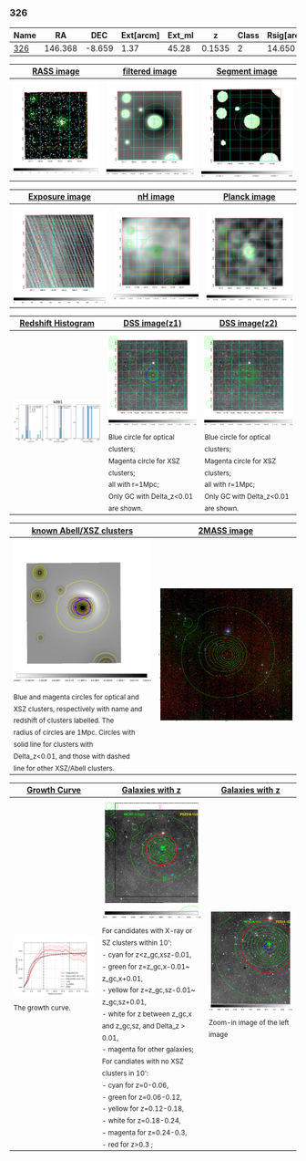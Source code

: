 <div STYLE="page-break-after: always;"></div>

### 326

|Name          |RA          |DEC      | Ext[arcm] | Ext_ml | z    | Class| Rsig[arcmin] | CRsig[c/s] | CR500[c/s] | R500[Mpc] |L500[erg/s]|F500[erg/s/cm^2]| M500[Msun]|Tx[keV]|beta|GC(XSZ,Delta_z<0.01)| GC(OPT,Delta_z<0.01)|GC|alias|
|--------------|------------|------------|---|---|-----------|--------|------|------|----|----|----|----|----|----|----|----|----|----|---|
|[326](script/326.md)     | 146.368       | -8.659       | 1.37    | 45.28   | 0.1535 | 2   | 14.650 |0.185 |0.170 |1.021 |2.096e+44 |3.275e-12 |3.512e+14 |4.880 |3.000 |Tar, |Wen, |Tar, |k091|

|[RASS image](../image/326/326_img.pdf)|[filtered image](../image/326/326_fil.pdf)|[Segment image](../image/326/326_seg.pdf)|
|-------------------|--------------------|-------------------|
| <img src="../image/326/326_img.png" width="300">  | <img src="../image/326/326_fil.png" width="300">   | <img src="../image/326/326_seg.png" width="300">  |

|[Exposure image](../image/326/326_mex.pdf)| [nH image](../image/326/326_nh.pdf)| [Planck image](../image/326/326_p.pdf)|
|-------------------|--------------------|-------------------|
|<img src="../image/326/326_mex.png" width="300">   | <img src="../image/326/326_nh.png" width="300">    | <img src="../image/326/326_p.png" width="300"> |

|[Redshift Histogram](../image/326/326_zg.pdf) | [DSS image(z1)](../image/326/326_dss_z1.pdf)      |  [DSS image(z2)](../image/326/326_dss_z2.pdf)    |
|-------------------|--------------------|-------------------|
|<img src="../image/326/326_zg.png" width="300"> |<img src="../image/326/326_dss_z1.png" width="300"> <sub><br>Blue circle for optical clusters; <br>Magenta circle for XSZ clusters; <br>all with r=1Mpc; <br>Only GC with Delta_z<0.01 are shown. </sub>| <img src="../image/326/326_dss_z2.png" width="300"><sub><br>Blue circle for optical clusters; <br>Magenta circle for XSZ clusters; <br>all with r=1Mpc; <br>Only GC with Delta_z<0.01 are shown. </sub> |

|[known Abell/XSZ clusters](../image/326/326_m.pdf) | [2MASS image](../image/326/326_2mass.pdf)      |
|-------------------|-------------------|
|<img src=../image/326/326_m.png width="300"> <sub><br>Blue and magenta circles for optical and <br>XSZ clusters, respectively with name and <br>redshift of clusters labelled. The <br>radius of circles are 1Mpc. Circles with <br>solid line for clusters with <br>Delta_z<0.01, and those with dashed <br>line for other XSZ/Abell clusters.        </sub>|<img src="../image/326/326_2mass.png" width="300">  |

|[Growth Curve](../image/326/326_gca_all.png) |[Galaxies with z](../image/326/326_opt_ned.pdf) |[Galaxies with z](../image/326/326_opt_ned_zoom.pdf) |
|-------------------|-------------------|-------------------|
| <img src="../image/326/326_gca_all.png" width="300"> <sub><br>The growth curve.</sub>| <img src=../image/326/326_opt_ned.png width="300"> <br><sub> For candidates with X-ray or SZ clusters within 10': <br> - cyan for z<z_gc,xsz-0.01, <br> - green for z=z_gc,x-0.01~ z_gc,x+0.01, <br> - yellow for z=z_gc,sz-0.01~ z_gc,sz+0.01, <br> - white for z between z_gc,x and z_gc,sz, and Delta_z > 0.01, <br> - magenta for other galaxies; <br>For candiates with no XSZ clusters in 10': <br> - cyan for z=0-0.06, <br> - green for z=0.06-0.12, <br> - yellow for z=0.12-0.18, <br> - white for z=0.18-0.24, <br> - magenta for z=0.24-0.3, <br> - red for z>0.3 ;  </sub>|<img src=../image/326/326_opt_ned_zoom.png width="300">  <br><sub> Zoom-in image of the left image</sub>|





